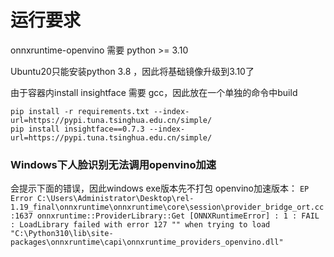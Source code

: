 # 运行要求

onnxruntime-openvino 需要 python >= 3.10

Ubuntu20只能安装python 3.8 ，因此将基础镜像升级到3.10了


由于容器内install insightface 需要 gcc，因此放在一个单独的命令中build
```
pip install -r requirements.txt --index-url=https://pypi.tuna.tsinghua.edu.cn/simple/
pip install insightface==0.7.3 --index-url=https://pypi.tuna.tsinghua.edu.cn/simple/
```

### Windows下人脸识别无法调用openvino加速

会提示下面的错误，因此windows exe版本先不打包 openvino加速版本：
`EP Error C:\Users\Administrator\Desktop\rel-1.19_final\onnxruntime\onnxruntime\core\session\provider_bridge_ort.cc:1637 onnxruntime::ProviderLibrary::Get [ONNXRuntimeError] : 1 : FAIL : LoadLibrary failed with error 127 "" when trying to load "C:\Python310\lib\site-packages\onnxruntime\capi\onnxruntime_providers_openvino.dll"`
